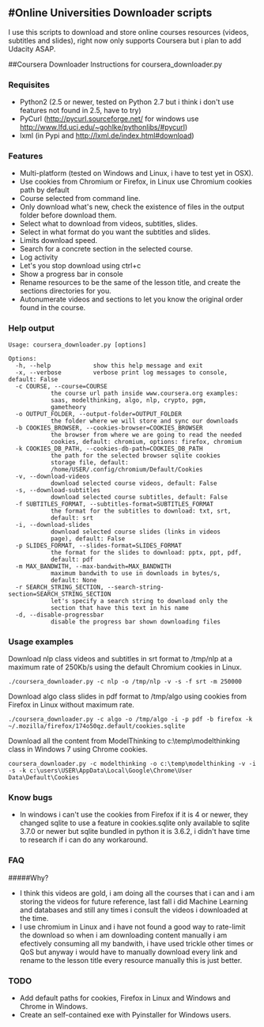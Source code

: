 #Online Universities Downloader scripts
---

I use this scripts to download and store online courses resources (videos, subtitles and slides), right now only supports Coursera but i plan to add Udacity ASAP.

##Coursera Downloader
Instructions for coursera_downloader.py

### Requisites
* Python2 (2.5 or newer, tested on Python 2.7 but i think i don't use features not found in 2.5, have to try)
* PyCurl (http://pycurl.sourceforge.net/ for windows use http://www.lfd.uci.edu/~gohlke/pythonlibs/#pycurl)
* lxml (in Pypi and http://lxml.de/index.html#download)

### Features

* Multi-platform (tested on Windows and Linux, i have to test yet in OSX).
* Use cookies from Chromium or Firefox, in Linux use Chromium cookies path by default
* Course selected from command line.
* Only download what's new, check the existence of files in the output folder before download them.
* Select what to download from videos, subtitles, slides.
* Select in what format do you want the subtitles and slides.
* Limits download speed.
* Search for a concrete section in the selected course.
* Log activity
* Let's you stop download using ctrl+c
* Show a progress bar in console
* Rename resources to be the same of the lesson title, and create the sections directories for you.
* Autonumerate videos and sections to let you know the original order found in the course.

### Help output
    Usage: coursera_downloader.py [options]

    Options:
      -h, --help            show this help message and exit
      -x, --verbose         verbose print log messages to console, default: False
      -c COURSE, --course=COURSE
			    the course url path inside www.coursera.org examples:
			    saas, modelthinking, algo, nlp, crypto, pgm,
			    gametheory
      -o OUTPUT_FOLDER, --output-folder=OUTPUT_FOLDER
			    the folder where we will store and sync our downloads
      -b COOKIES_BROWSER, --cookies-browser=COOKIES_BROWSER
			    the browser from where we are going to read the needed
			    cookies, default: chromium, options: firefox, chromium
      -k COOKIES_DB_PATH, --cookies-db-path=COOKIES_DB_PATH
			    the path for the selected browser sqlite cookies
			    storage file, default:
			    /home/USER/.config/chromium/Default/Cookies
      -v, --download-videos
			    download selected course videos, default: False
      -s, --download-subtitles
			    download selected course subtitles, default: False
      -f SUBTITLES_FORMAT, --subtitles-format=SUBTITLES_FORMAT
			    the format for the subtitles to download: txt, srt,
			    default: srt
      -i, --download-slides
			    download selected course slides (links in videos
			    page), default: False
      -p SLIDES_FORMAT, --slides-format=SLIDES_FORMAT
			    the format for the slides to download: pptx, ppt, pdf,
			    default: pdf
      -m MAX_BANDWITH, --max-bandwith=MAX_BANDWITH
			    maximum bandwith to use in downloads in bytes/s,
			    default: None
      -r SEARCH_STRING_SECTION, --search-string-section=SEARCH_STRING_SECTION
			    let's specify a search string to download only the
			    section that have this text in his name
      -d, --disable-progressbar
			    disable the progress bar shown downloading files

### Usage examples
Download nlp class videos and subtitles in srt format to /tmp/nlp at a maximum rate of 250Kb/s using the default Chromium cookies in Linux.

    ./coursera_downloader.py -c nlp -o /tmp/nlp -v -s -f srt -m 250000

Download algo class slides in pdf format to /tmp/algo using cookies from Firefox in Linux without maximum rate.

    ./coursera_downloader.py -c algo -o /tmp/algo -i -p pdf -b firefox -k ~/.mozilla/firefox/174o50qz.default/cookies.sqlite

Download all the content from ModelThinking to c:\temp\modelthinking class in Windows 7 using Chrome cookies.

    coursera_downloader.py -c modelthinking -o c:\temp\modelthinking -v -i -s -k c:\users\USER\AppData\Local\Google\Chrome\User Data\Default\Cookies

### Know bugs
* In windows i can't use the cookies from Firefox if it is 4 or newer, they changed sqlite to use a feature in cookies.sqlite only available to sqlite 3.7.0 or newer but sqlite bundled in python it is 3.6.2, i didn't have time to research if i can do any workaround.

### FAQ
#####Why?
* I think this videos are gold, i am doing all the courses that i can and i am storing the videos for future reference, last fall i did Machine Learning and databases and still any times i consult the videos i downloaded at the time.
* I use chromium in Linux and i have not found a good way to rate-limit the download so when i am downloading content manually i am efectively consuming all my bandwith, i have used trickle other times or QoS but anyway i would have to manually download every link and rename to the lesson title every resource manually this is just better.

### TODO
* Add default paths for cookies, Firefox in Linux and Windows and Chrome in Windows.
* Create an self-contained exe with Pyinstaller for Windows users.
